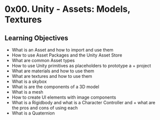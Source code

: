 # 0x00. Unity - Assets: Models, Textures

## Learning Objectives

+ What is an Asset and how to import and use them
+ How to use Asset Packages and the Unity Asset Store
+ What are common Asset types
+ How to use Unity primitives as placeholders to prototype a + project
+ What are materials and how to use them
+ What are textures and how to use them
+ What is a skybox
+ What is are the components of a 3D model
+ What is a mesh
+ How to create UI elements with image components
+ What is a Rigidbody and what is a Character Controller and + what are the pros and cons of using each
+ What is a Quaternion